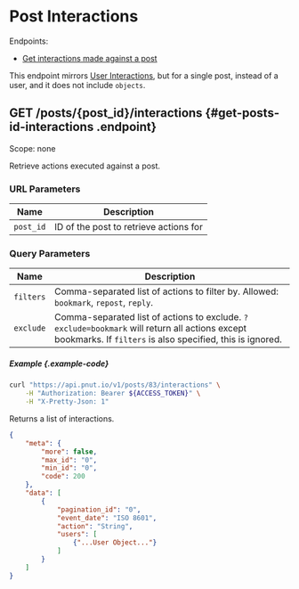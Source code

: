# Post Interactions

Endpoints:

* [Get interactions made against a post](#get-posts-id-interactions)

This endpoint mirrors [User Interactions](/docs/resources/users/interactions), but for a single post, instead of a user, and it does not include `objects`.


## <span class="method method-get">GET</span> /posts/<span class="call-param">{post_id}</span>/interactions {#get-posts-id-interactions .endpoint}

Scope: <span class="endpoint-meta">none</span>

Retrieve actions executed against a post.

### URL Parameters

Name|Description
-|-
`post_id`|ID of the post to retrieve actions for

### Query Parameters

Name|Description
-|-
`filters`|Comma-separated list of actions to filter by. Allowed: `bookmark`, `repost`, `reply`.
`exclude`|Comma-separated list of actions to exclude. `?exclude=bookmark` will return all actions except bookmarks. If `filters` is also specified, this is ignored.

##### Example {.example-code}

```bash
curl "https://api.pnut.io/v1/posts/83/interactions" \
    -H "Authorization: Bearer ${ACCESS_TOKEN}" \
    -H "X-Pretty-Json: 1"
```

Returns a list of interactions.

```json
{
    "meta": {
        "more": false,
        "max_id": "0",
        "min_id": "0",
        "code": 200
    },
    "data": [
        {
            "pagination_id": "0",
            "event_date": "ISO 8601",
            "action": "String",
            "users": [
                {"...User Object..."}
            ]
        }
    ]
}
```
